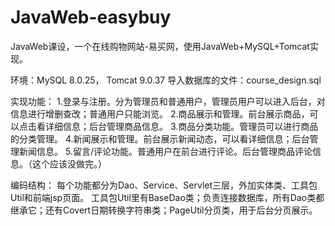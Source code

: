 # JavaWeb-easybuy
JavaWeb课设，一个在线购物网站-易买网，使用JavaWeb+MySQL+Tomcat实现。

环境：MySQL 8.0.25，  Tomcat 9.0.37
导入数据库的文件：course_design.sql

实现功能：
  1.登录与注册。分为管理员和普通用户，管理员用户可以进入后台，对信息进行增删查改；普通用户只能浏览。
  2.商品展示和管理。前台展示商品，可以点击看详细信息；后台管理商品信息。
  3.商品分类功能。管理员可以进行商品的分类管理。
  4.新闻展示和管理。前台展示新闻动态，可以看详细信息；后台管理新闻信息。
  5.留言/评论功能。普通用户在前台进行评论。后台管理商品评论信息。（这个应该没做完。）
  
编码结构：
  每个功能都分为Dao、Service、Servlet三层，外加实体类、工具包Util和前端jsp页面。
  工具包Util里有BaseDao类；负责连接数据库，所有Dao类都继承它；还有Covert日期转换字符串类；PageUtil分页类，用于后台分页展示。
